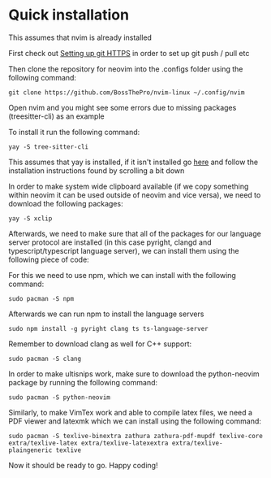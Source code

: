 # Quick installation
This assumes that nvim is already installed

First check out [Setting up git HTTPS](https://docs.github.com/en/get-started/git-basics/caching-your-github-credentials-in-git) in order to set up git push / pull etc

Then clone the repository for neovim into the .configs folder using the following command:

```
git clone https://github.com/BossThePro/nvim-linux ~/.config/nvim
```

Open nvim and you might see some errors due to missing packages (treesitter-cli) as an example

To install it run the following command:

```
yay -S tree-sitter-cli
```

This assumes that yay is installed, if it isn't installed go [here](https://github.com/Jguer/yay) and follow the installation instructions found by scrolling a bit down

In order to make system wide clipboard available (if we copy something within neovim it can be used outside of neovim and vice versa), we need to download the following packages:

```
yay -S xclip
```

Afterwards, we need to make sure that all of the packages for our language server protocol are installed (in this case pyright, clangd and typescript/typescript language server), we can install them using the following piece of code:

For this we need to use npm, which we can install with the following command:

```
sudo pacman -S npm
```

Afterwards we can run npm to install the language servers

```
sudo npm install -g pyright clang ts ts-language-server
```

Remember to download clang as well for C++ support:
```
sudo pacman -S clang
```

In order to make ultisnips work, make sure to download the python-neovim package by running the following command:

```
sudo pacman -S python-neovim
```

Similarly, to make VimTex work and able to compile latex files, we need a PDF viewer and latexmk which we can install using the following command:

```
sudo pacman -S texlive-binextra zathura zathura-pdf-mupdf texlive-core extra/texlive-latex extra/texlive-latexextra extra/texlive-plaingeneric texlive
```

Now it should be ready to go. Happy coding!
